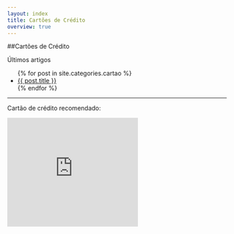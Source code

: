 ```yaml
---
layout: index
title: Cartões de Crédito
overview: true
---
```


##Cartões de Crédito

<span class="latest-article">Últimos artigos</span>

<ul class="index">
  {% for post in site.categories.cartao %}
    <li><a href="{{ post.url }}">{{ post.title }}</a></li>
  {% endfor %}
</ul>

<hr/>

<span class="latest-article">Cartão de crédito recomendado:</span>
<div class="sponsor">
  <script type="text/javascript">
    try {
      new __trknanapub("S421314C321144");
    } catch(e) {}
  </script>
  <noscript>
    <iframe src="http://action.metaffiliation.com/trk.php?maff=N421314C321144" width="300" height="250" frameborder="0" scrolling="no"></iframe>
  </noscript>
</div>

